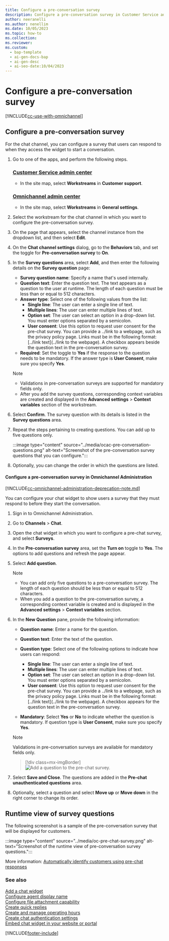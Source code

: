 ```yaml
---
title: Configure a pre-conversation survey
description: Configure a pre-conversation survey in Customer Service admin center to ask customers questions before they start a conversation.
author: neeranelli
ms.author: nenellim
ms.date: 10/05/2023
ms.topic: how-to
ms.collection:
ms.reviewer:
ms.custom:
  - bap-template
  - ai-gen-docs-bap
  - ai-gen-desc
  - ai-seo-date:10/04/2023
---
```


# Configure a pre-conversation survey

[!INCLUDE[cc-use-with-omnichannel](../../includes/cc-use-with-omnichannel.md)]

## Configure a pre-conversation survey

For the chat channel, you can configure a survey that users can respond to when they access the widget to start a conversation.

1. Go to one of the apps, and perform the following steps.

   ### [Customer Service admin center](#tab/customerserviceadmincenter)

    - In the site map, select **Workstreams** in **Customer support**.

   ### [Omnichannel admin center](#tab/omnichanneladmincenter)
    
     - In the site map, select **Workstreams** in **General settings**.

1. Select the workstream for the chat channel in which you want to configure the pre-conversation survey.

1. On the page that appears, select the channel instance from the dropdown list, and then select **Edit**.

1. On the **Chat channel settings** dialog, go to the **Behaviors** tab, and set the toggle for **Pre-conversation survey** to **On**.

1. In the **Survey questions** area, select **Add**, and then enter the following details on the **Survey question** page:
   - **Survey question name**: Specify a name that's used internally.
   - **Question text**: Enter the question text. The text appears as a question to the user at runtime. The length of each question must be less than or equal to 512 characters.
   - **Answer type**: Select one of the following values from the list:
        - **Single line**: The user can enter a single line of text.
        - **Multiple lines**: The user can enter multiple lines of text.
        - **Option set**: The user can select an option in a drop-down list. You must enter options separated by a semicolon.
        - **User consent**: Use this option to request user consent for the pre-chat survey. You can provide a ../link to a webpage, such as the privacy policy page. Links must be in the following format: [../link text](../link to the webpage). A checkbox appears beside the question text in the pre-conversation survey.
   - **Required**: Set the toggle to **Yes** if the response to the question needs to be mandatory. If the answer type is **User Consent**, make sure you specify **Yes**.

    > [!NOTE]
    > - Validations in pre-conversation surveys are supported for mandatory fields only.
    > - After you add the survey questions, corresponding context variables are created and displayed in the **Advanced settings** > **Context variables** section of the workstream.

1. Select **Confirm**. The survey question with its details is listed in the **Survey questions** area.

1. Repeat the steps pertaining to creating questions. You can add up to five questions only.

      :::image type="content" source="../media/ocac-pre-conversation-questions.png" alt-text="Screenshot of the pre-conversation survey questions that you can configure.":::
    

1. Optionally, you can change the order in which the questions are listed.


#### Configure a pre-conversation survey in Omnichannel Administration

[!INCLUDE[cc-omnichannel-administration-deprecation-note.md](../../includes/cc-omnichannel-administration-deprecation-note.md)]

You can configure your chat widget to show users a survey that they must respond to before they start the conversation.

1. Sign in to Omnichannel Administration.
2. Go to **Channels** &gt; **Chat**.
3. Open the chat widget in which you want to configure a pre-chat survey, and select **Surveys**.
4. In the **Pre-conversation survey** area, set the **Turn on** toggle to **Yes**. The options to add questions and refresh the page appear.
5. Select **Add question**.

    > [!NOTE]
    > - You can add only five questions to a pre-conversation survey. The length of each question should be less than or equal to 512 characters.
    > - When you add a question to the pre-conversation survey, a corresponding context variable is created and is displayed in the  **Advanced settings** > **Context variables** section.

6. In the **New Question** pane, provide the following information:

    - **Question name**: Enter a name for the question.
    - **Question text**: Enter the text of the question.
    - **Question type**: Select one of the following options to indicate how users can respond:

        - **Single line**: The user can enter a single line of text.
        - **Multiple lines**: The user can enter multiple lines of text.
        - **Option set**: The user can select an option in a drop-down list. You must enter options separated by a semicolon.
        - **User consent**: Use this option to request user consent for the pre-chat survey. You can provide a ../link to a webpage, such as the privacy policy page. Links must be in the following format: [../link text](../link to the webpage). A checkbox appears for the question text in the pre-conversation survey.

    - **Mandatory**: Select **Yes** or **No** to indicate whether the question is mandatory. If question type is **User Consent**, make sure you specify **Yes**.

    > [!NOTE]
    > Validations in pre-conversation surveys are available for mandatory fields only.
    

    > [!div class=mx-imgBorder]
    > ![Add a question to the pre-chat survey.](../media/oc-add-chat-question.png "Add a question to the pre-chat survey")

7. Select **Save and Close**. The questions are added in the **Pre-chat unauthenticated questions** area.
  
8. Optionally, select a question and select **Move up** or **Move down** in the right corner to change its order.

## Runtime view of survey questions

The following screenshot is a sample of the pre-conversation survey that will be displayed for customers.

  :::image type="content" source="../media/oc-pre-chat-survey.png" alt-text="Screenshot of the runtime view of pre-conversation survey questions.":::

More information: [Automatically identify customers using pre-chat responses](record-identification-rule.md)

### See also

[Add a chat widget](add-chat-widget.md) <br>
[Configure agent display name](agent-display-name.md)<br>
[Configure file attachment capability](configure-file-attachment.md)<br>
[Create quick replies](create-quick-replies.md) <br>
[Create and manage operating hours](create-operating-hours.md) <br>
[Create chat authentication settings](create-chat-auth-settings.md) <br>
[Embed chat widget in your website or portal](embed-chat-widget-portal.md)


[!INCLUDE[footer-include](../../includes/footer-banner.md)]
